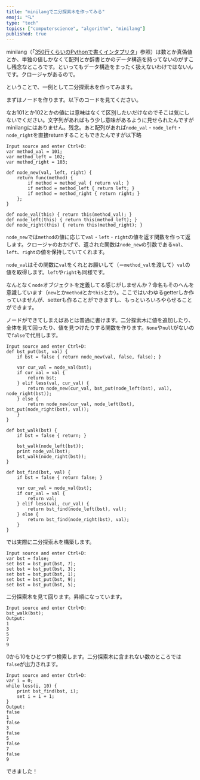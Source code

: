```yaml
---
title: "minilangで二分探索木を作ってみる"
emoji: "🔍"
type: "tech"
topics: ["computerscience", "algorithm", "minilang"]
published: true
---
```


minilang（「[350行くらいのPythonで書くインタプリタ](https://zenn.dev/kb84tkhr/books/mini-interpreter-in-350-lines)」参照）は数とか真偽値とか、単独の値しかなくて配列とか辞書とかのデータ構造を持ってないのがすこし残念なところです。といってもデータ構造をまったく扱えないわけではないんです。クロージャがあるので。

ということで、一例として二分探索木を作ってみます。

まずはノードを作ります。以下のコードを見てください。

なお101とか102とかの値には意味はなくて区別したいだけなのでそこは気にしないでください。文字列があればもう少し意味があるように見せられたんですがminilangにはありません。残念。あと配列があれば`node_val`・`node_left`・`node_right`を直接returnすることもできたんですが以下略

```
Input source and enter Ctrl+D:
var method_val = 101;
var method_left = 102;
var method_right = 103;

def node_new(val, left, right) {
    return func(method) {
        if method = method_val { return val; }
        if method = method_left { return left; }
        if method = method_right { return right; }
    };
}

def node_val(this) { return this(method_val); }
def node_left(this) { return this(method_left); }
def node_right(this) { return this(method_right); }
```

`node_new`では`method`の値に応じて`val`・`left`・`right`の値を返す関数を作って返します。クロージャのおかげで、返された関数は`node_new`の引数である`val`、`left`、`right`の値を保持していてくれます。

`node_val`はその関数に`val`をくれとお願いして（＝`method_val`を渡して）`val`の値を取得します。`left`や`right`も同様です。

なんとなく`node`オブジェクトを定義してる感じがしませんか？命名もそのへんを意識しています（`new`とか`method`とか`this`とか）。ここではいわゆるgetterしか作っていませんが、setterも作ることができますし、もっといろいろやらせることができます。

ノードができてしまえばあとは普通に書けます。二分探索木に値を追加したり、全体を見て回ったり、値を見つけたりする関数を作ります。`None`や`null`がないので`false`で代用します。

```
Input source and enter Ctrl+D:
def bst_put(bst, val) {
    if bst = false { return node_new(val, false, false); }

    var cur_val = node_val(bst);
    if cur_val = val {
        return bst;
    } elif less(val, cur_val) {
        return node_new(cur_val, bst_put(node_left(bst), val), node_right(bst));
    } else {
        return node_new(cur_val, node_left(bst), bst_put(node_right(bst), val));
    }
}

def bst_walk(bst) {
    if bst = false { return; }

    bst_walk(node_left(bst));
    print node_val(bst);
    bst_walk(node_right(bst));
}

def bst_find(bst, val) {
    if bst = false { return false; } 
    
    var cur_val = node_val(bst);
    if cur_val = val {
        return val;
    } elif less(val, cur_val) {
        return bst_find(node_left(bst), val);
    } else {
        return bst_find(node_right(bst), val);
    }
}
```

では実際に二分探索木を構築します。

```
Input source and enter Ctrl+D:
var bst = false;
set bst = bst_put(bst, 7);
set bst = bst_put(bst, 3);
set bst = bst_put(bst, 1);
set bst = bst_put(bst, 9);
set bst = bst_put(bst, 5);
```

二分探索木を見て回ります。昇順になっています。

```
Input source and enter Ctrl+D:
bst_walk(bst);
Output:
1
3
5
7
9
```

0から10をひとつずつ検索します。二分探索木に含まれない数のところでは`false`が出力されます。

```
Input source and enter Ctrl+D:
var i = 0;
while less(i, 10) {
    print bst_find(bst, i);
    set i = i + 1;
}
Output:
false
1
false
3
false
5
false
7
false
9
```

できました！
